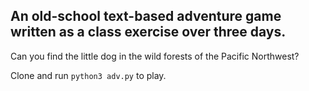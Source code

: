 ## An old-school text-based adventure game written as a class exercise over three days.

Can you find the little dog in the wild forests of the Pacific Northwest?

Clone and run `python3 adv.py` to play.